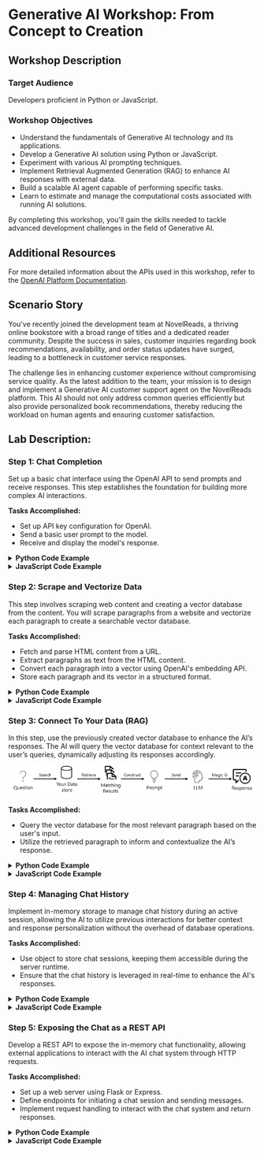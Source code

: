 
# Generative AI Workshop: From Concept to Creation

## Workshop Description

### Target Audience
Developers proficient in Python or JavaScript.

### Workshop Objectives
- Understand the fundamentals of Generative AI technology and its applications.
- Develop a Generative AI solution using Python or JavaScript.
- Experiment with various AI prompting techniques.
- Implement Retrieval Augmented Generation (RAG) to enhance AI responses with external data.
- Build a scalable AI agent capable of performing specific tasks.
- Learn to estimate and manage the computational costs associated with running AI solutions.

By completing this workshop, you'll gain the skills needed to tackle advanced development challenges in the field of Generative AI.

## Additional Resources
For more detailed information about the APIs used in this workshop, refer to the [OpenAI Platform Documentation](https://platform.openai.com/docs/overview).

## Scenario Story
You've recently joined the development team at NovelReads, a thriving online bookstore with a broad range of titles and a dedicated reader community. Despite the success in sales, customer inquiries regarding book recommendations, availability, and order status updates have surged, leading to a bottleneck in customer service responses.

The challenge lies in enhancing customer experience without compromising service quality. As the latest addition to the team, your mission is to design and implement a Generative AI customer support agent on the NovelReads platform. This AI should not only address common queries efficiently but also provide personalized book recommendations, thereby reducing the workload on human agents and ensuring customer satisfaction.

## Lab Description:
### Step 1: Chat Completion
Set up a basic chat interface using the OpenAI API to send prompts and receive responses. This step establishes the foundation for building more complex AI interactions.

**Tasks Accomplished:**
- Set up API key configuration for OpenAI.
- Send a basic user prompt to the model.
- Receive and display the model's response.

<details>
<summary><strong>Python Code Example</strong></summary>

```python
import openai

# Set your OpenAI API key
openai.api_key = 'your-api-key'

response = openai.ChatCompletion.create(
  model="gpt-3.5-turbo",
  messages=[
      {"role": "system", "content": "You are a helpful AI."},
      {"role": "user", "content": "I'm looking for a book recommendation."}
  ]
)

print(response['choices'][0]['message']['content'])
```

</details>

<details>
<summary><strong>JavaScript Code Example</strong></summary>

```javascript
const { Configuration, OpenAIApi } = require("openai");

const configuration = new Configuration({
  apiKey: process.env.OPENAI_API_KEY,
});
const openai = new OpenAIApi(configuration);

async function chatCompletion() {
  try {
    const response = await openai.createChatCompletion({
      model: "gpt-3.5-turbo",
      messages: [
        { role: "system", content: "You are a helpful AI." },
        { role: "user", content: "I'm looking for a book recommendation." }
      ]
    });
    console.log(response.data.choices[0].message.content);
  } catch (error) {
    console.error(error);
  }
}

chatCompletion();
```

</details>

### Step 2: Scrape and Vectorize Data
This step involves scraping web content and creating a vector database from the content. You will scrape paragraphs from a website and vectorize each paragraph to create a searchable vector database.

**Tasks Accomplished:**
- Fetch and parse HTML content from a URL.
- Extract paragraphs as text from the HTML content.
- Convert each paragraph into a vector using OpenAI's embedding API.
- Store each paragraph and its vector in a structured format.

<details>
<summary><strong>Python Code Example</strong></summary>

```python
import requests
from bs4 import BeautifulSoup
import openai

# Scrape content from a URL
def scrape_content(url):
    response = requests.get(url)
    soup = BeautifulSoup(response.text, 'html.parser')
    paragraphs = [p.text for p in soup.find_all('p')]
    return paragraphs

# Send paragraphs to OpenAI for vectorization and store them in the desired format
def vectorize_paragraphs(paragraphs):
    vector_data = []
    for paragraph in paragraphs:
        vector_response = openai.Embedding.create(
            input=paragraph,
            model="text-embedding-ada-002"
        )
        vector = vector_response['data'][0]['embedding']
        vector_data.append({'paragraph': paragraph, 'embedding': vector})
    return vector_data

# Example URL
url = "https://www.novelreads.com/latest-releases"
paragraphs = scrape_content(url)
vector_data = vectorize_paragraphs(paragraphs)
```

</details>

<details>
<summary><strong>JavaScript Code Example</strong></summary>

```javascript
const axios = require('axios');
const cheerio = require('cheerio');

async function scrapeContent(url) {
  const { data } = await axios.get(url);
  const $ = cheerio.load(data);
  const paragraphs = $('p').map((i, el) => $(el).text()).get();
  return paragraphs;
}

async function vectorizeParagraphs(paragraphs) {
  const vectorData = [];
  for (let paragraph of paragraphs) {
    // Simulate vectorization (actual API call needed)
    const vector = { paragraph: paragraph, embedding: "vector_placeholder" };
    vectorData.push(vector);
  }
  return vectorData;
}

const url = "https://www.novelreads.com/latest-releases";
scrapeContent(url).then(paragraphs => {
  vectorizeParagraphs(paragraphs).then(vectorData => {
    console.log(vectorData);
  });
});

```

</details>

### Step 3: Connect To Your Data (RAG)
In this step, use the previously created vector database to enhance the AI’s responses. The AI will query the vector database for context relevant to the user’s queries, dynamically adjusting its responses accordingly.

![alt text](assets/image.png)

**Tasks Accomplished:**
- Query the vector database for the most relevant paragraph based on the user's input.
- Utilize the retrieved paragraph to inform and contextualize the AI’s response.

<details>
<summary><strong>Python Code Example</strong></summary>

```python
import openai

# Function to fetch relevant context from vector database
def get_relevant_context(query, vector_data):
    # Example function that simulates fetching the most relevant paragraph
    return vector_data[0]['paragraph']  # Simplified example

# Retrieve relevant data to add context
relevant_context = get_relevant_context("latest bestsellers", vector_data)

response = openai.ChatCompletion.create(
  model="gpt-3.5-turbo",
  messages=[
      {"role": "system", "content": f"You are a helpful AI. {relevant_context}"},
      {"role": "user", "content": "Tell me about the latest bestsellers."}
  ]
)

print(response['choices'][0]['message']['content'])
```
</details>

<details>
<summary><strong>JavaScript Code Example</strong></summary>

```javascript
async function getRelevantContext(query, vectorData) {
  // Simulated function to fetch most relevant paragraph
  return vectorData[0].paragraph; // Simplified example
}

// Assume 'vectorData' is available and has the structure [{paragraph: 'text', embedding: [vector]}]
const relevantContext = getRelevantContext("latest bestsellers", vectorData);

// Simulate response from AI with the relevant context
console.log(`AI Response: You asked about ${relevantContext}`);
```

</details>

### Step 4: Managing Chat History
Implement in-memory storage to manage chat history during an active session, allowing the AI to utilize previous interactions for better context and response personalization without the overhead of database operations.

**Tasks Accomplished:**
- Use object to store chat sessions, keeping them accessible during the server runtime.
- Ensure that the chat history is leveraged in real-time to enhance the AI's responses.

<details>
<summary><strong>Python Code Example</strong></summary>

```python
import openai

# Dictionary to store chat history, where keys are session_ids and values are lists of messages
chat_history = {}

def save_chat(session_id, messages):
    """Save chat messages in memory."""
    if session_id not in chat_history:
        chat_history[session_id] = []
    chat_history[session_id].extend(messages)

def get_chat_history(session_id):
    """Retrieve chat history from memory."""
    return chat_history.get(session_id, [])

def generate_response(session_id, user_input):
    """Generate AI response using chat history and current input."""
    history = get_chat_history(session_id)
    history.append({'role': 'user', 'content': user_input})
    response = openai.ChatCompletion.create(
        model="gpt-3.5-turbo",
        messages=history,
        temperature=0.7
    )
    # Save the new user input and AI response to history
    save_chat(session_id, [{'role': 'user', 'content': user_input}, {'role': 'assistant', 'content': response.choices[0].message['content']}])
    return response.choices[0].message['content']

# Example usage
session_id = 'session_123'
user_input = 'What’s the best ride for thrill-seekers?'
print(generate_response(session_id, user_input))

```

</details>

<details>
<summary><strong>JavaScript Code Example</strong></summary>

```javascript
const { Configuration, OpenAIApi } = require("openai");

// Object to store chat history, where keys are session_ids and values are lists of messages
const chatHistory = {};

function saveChat(sessionId, messages) {
    /** Save chat messages in memory. */
    if (!chatHistory[sessionId]) {
        chatHistory[sessionId] = [];
    }
    chatHistory[sessionId].push(...messages);
}

function getChatHistory(sessionId) {
    /** Retrieve chat history from memory. */
    return chatHistory[sessionId] || [];
}

async function generateResponse(sessionId, userInput) {
    /** Generate AI response using chat history and current input. */
    const history = getChatHistory(sessionId);
    history.push({role: 'user', content: userInput});
    const configuration = new Configuration({apiKey: process.env.OPENAI_API_KEY});
    const openai = new OpenAIApi(configuration);

    const response = await openai.createChatCompletion({
        model: "gpt-3.5-turbo",
        messages: history,
        temperature: 0.7
    });
    // Save the new user input and AI response to history
    saveChat(sessionId, [{role: 'user', content: userInput}, {role: 'assistant', content: response.data.choices[0].message.content}]);
    return response.data.choices[0].message.content;
}

// Example usage
const sessionId = 'session_123';
const userInput = 'What’s the best ride for thrill-seekers?';
generateResponse(sessionId, userInput).then(console.log);

```

</details>

### Step 5: Exposing the Chat as a REST API
Develop a REST API to expose the in-memory chat functionality, allowing external applications to interact with the AI chat system through HTTP requests.

**Tasks Accomplished:**
- Set up a web server using Flask or Express.
- Define endpoints for initiating a chat session and sending messages.
- Implement request handling to interact with the chat system and return responses.

<details>
<summary><strong>Python Code Example</strong></summary>

```python
from flask import Flask, request, jsonify
import openai

app = Flask(__name__)

# Dictionary to store chat history
chat_history = {}

@app.route('/chat', methods=['POST'])
def chat():
    data = request.json
    session_id = data.get('session_id')
    user_input = data.get('message')
    
    if session_id not in chat_history:
        chat_history[session_id] = []
    
    history = chat_history[session_id]
    history.append({'role': 'user', 'content': user_input})
    
    response = openai.ChatCompletion.create(
        model="gpt-3.5-turbo",
        messages=history,
        temperature=0.7
    )
    
    # Save response
    chat_history[session_id].append({'role': 'assistant', 'content': response.choices[0].message['content']})
    
    return jsonify({'response': response.choices[0].essage['content']})

if __name__ == '__main__':
    app.run(debug=True, port=5000)

```

</details>

<details>
<summary><strong>JavaScript Code Example</strong></summary>

```javascript
const express = require('express');
const { Configuration, OpenAIApi } = require("openai");
const bodyParser = require('body-parser');

const app = express();
app.use(bodyParser.json());

const chatHistory = {};
const configuration = new Configuration({apiKey: process.env.OPENAI_API_KEY});
const openai = new OpenAIApi(configuration);

app.post('/chat', async (req, res) => {
    const { sessionId, message } = req.body;
    
    if (!chatHistory[sessionId]) {
        chatHistory[sessionId] = [];
    }

    const history = chatHistory[sessionId];
    history.push({role: 'user', content: message});

    const response = await openai.createChatCompletion({
        model: "gpt-3.5-turbo",
        messages: history,
        temperature: 0.7
    });

    // Save response
    chatHistory[sessionId].push({role: 'assistant', content: response.data.choices[0].message.content});

    res.json({response: response.data.choices[0].message.content});
});

const PORT = 3000;
app.listen(PORT, () => {
    console.log(`Server is running on port ${PORT}`);
});

```

</details>